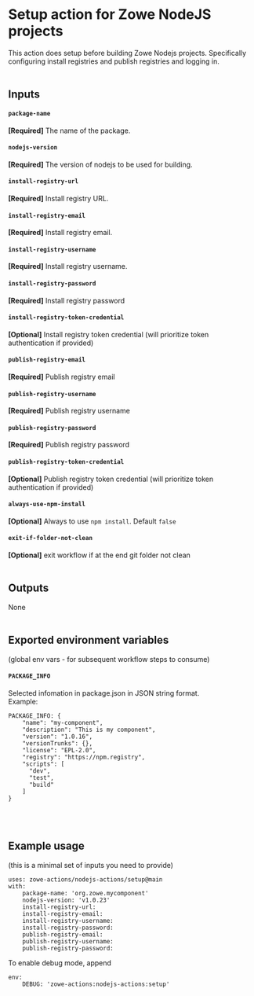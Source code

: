 # Setup action for Zowe NodeJS projects

This action does setup before building Zowe Nodejs projects. Specifically configuring install registries and publish registries and logging in.
<br /><br />

## Inputs

#### `package-name`
**[Required]** The name of the package.
#### `nodejs-version`
**[Required]** The version of nodejs to be used for building.
#### `install-registry-url`
**[Required]** Install registry URL.
#### `install-registry-email`
**[Required]** Install registry email.
#### `install-registry-username`
**[Required]** Install registry username.
#### `install-registry-password`
**[Required]** Install registry password
#### `install-registry-token-credential`
**[Optional]** Install registry token credential (will prioritize token authentication if provided)
#### `publish-registry-email`
**[Required]** Publish registry email
#### `publish-registry-username`
**[Required]** Publish registry username
#### `publish-registry-password`
**[Required]** Publish registry password
#### `publish-registry-token-credential`
**[Optional]** Publish registry token credential (will prioritize token authentication if provided)
#### `always-use-npm-install`
**[Optional]** Always to use `npm install`. Default `false`
#### `exit-if-folder-not-clean`
**[Optional]** exit workflow if at the end git folder not clean
<br /><br />

## Outputs
None
<br /><br />

## Exported environment variables 
(global env vars - for subsequent workflow steps to consume)
#### `PACKAGE_INFO` 
Selected infomation in package.json in JSON string format. <br />
Example:
```
PACKAGE_INFO: {
    "name": "my-component",
    "description": "This is my component",
    "version": "1.0.16",
    "versionTrunks": {},
    "license": "EPL-2.0",
    "registry": "https://npm.registry",
    "scripts": [
      "dev",
      "test",
      "build"
    ]
}
```
<br /><br />

## Example usage
(this is a minimal set of inputs you need to provide)
```
uses: zowe-actions/nodejs-actions/setup@main
with:
    package-name: 'org.zowe.mycomponent'
    nodejs-version: 'v1.0.23'
    install-registry-url: 
    install-registry-email: 
    install-registry-username: 
    install-registry-password: 
    publish-registry-email: 
    publish-registry-username: 
    publish-registry-password: 
```
To enable debug mode, append
```
env:
    DEBUG: 'zowe-actions:nodejs-actions:setup'
```

